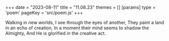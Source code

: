 +++
date = "2023-08-11"
title = "11.08.23"
themes = []
[params]
  type = 'poem'
  pageKey = 'src/poem.js'
+++

Walking in new worlds,
I see through the eyes of another,
They paint a land in an echo of creation,
In a moment their mind seems to shadow the Almighty,
And He is glorified in the creative act.
